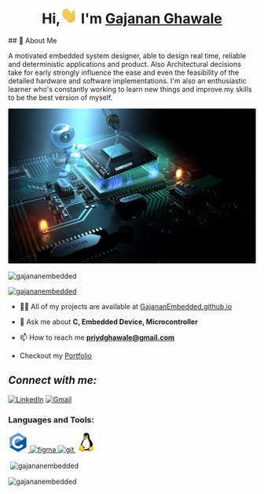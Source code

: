 <h1 align="center"> Hi,<img style="width: 35px;" src="https://raw.githubusercontent.com/ABSphreak/ABSphreak/master/gifs/Hi.gif" alt=""> I'm <a href="https://www.linkedin.com/in/gajanan-ghawale-927921239/"target="_blank"> Gajanan Ghawale </a></h1>
## 🚀 About Me

A motivated embedded system designer, able to design real time, reliable and deterministic applications and product. Also Architectural decisions take for early strongly influence the ease and even the feasibility of the detailed hardware and software implementations. I'm also an enthusiastic learner who's constantly working to learn new things and improve my skills to be the best version of myself.

<img src="https://github.com/GajananEmbedded/GajananEmbedded/blob/main/bg.jpg"/>

<p align="left"> <img src="https://komarev.com/ghpvc/?username=gajananembedded&label=Profile%20views&color=0e75b6&style=flat" alt="gajananembedded" /> </p>

<p align="left"> <a href="https://github.com/ryo-ma/github-profile-trophy"><img src="https://github-profile-trophy.vercel.app/?username=gajananembedded" alt="gajananembedded" /></a> </p>

- 👨‍💻 All of my projects are available at [GajananEmbedded.github.io](GajananEmbedded.github.io)

- 💬 Ask me about **C, Embedded Device, Microcontroller**

- 📫 How to reach me **priydghawale@gmail.com**

- Checkout my [Portfolio](https://gajananembedded.github.io/)


<h2 align="left"><i>Connect with me:</i></h2>
<div align="left">
  <a href="https://www.linkedin.com/in/gajanan-ghawale-927921239/"><img alt="LinkedIn" src="https://img.shields.io/badge/linkedin-%230077B5.svg?style=for-the-badge&logo=linkedin&logoColor=white"/></a>
  <a href="mailto:priydghawale@gmail.com"><img alt="Gmail" src="https://img.shields.io/badge/Gmail-D14836?style=for-the-badge&logo=gmail&logoColor=white"/></a>
</div>

<h3 align="left">Languages and Tools:</h3>
<p align="left"> <a href="https://www.cprogramming.com/" target="_blank" rel="noreferrer"> <img src="https://raw.githubusercontent.com/devicons/devicon/master/icons/c/c-original.svg" alt="c" width="40" height="40"/> </a> <a href="https://www.figma.com/" target="_blank" rel="noreferrer"> <img src="https://www.vectorlogo.zone/logos/figma/figma-icon.svg" alt="figma" width="40" height="40"/> </a> <a href="https://git-scm.com/" target="_blank" rel="noreferrer"> <img src="https://www.vectorlogo.zone/logos/git-scm/git-scm-icon.svg" alt="git" width="40" height="40"/> </a> <a href="https://www.linux.org/" target="_blank" rel="noreferrer"> <img src="https://raw.githubusercontent.com/devicons/devicon/master/icons/linux/linux-original.svg" alt="linux" width="40" height="40"/> </a> </p>


<p>&nbsp;<img align="center" src="https://github-readme-stats.vercel.app/api?username=gajananembedded&show_icons=true&locale=en" alt="gajananembedded" /></p>

<p><img align="center" src="https://github-readme-streak-stats.herokuapp.com/?user=gajananembedded&" alt="gajananembedded" /></p>
